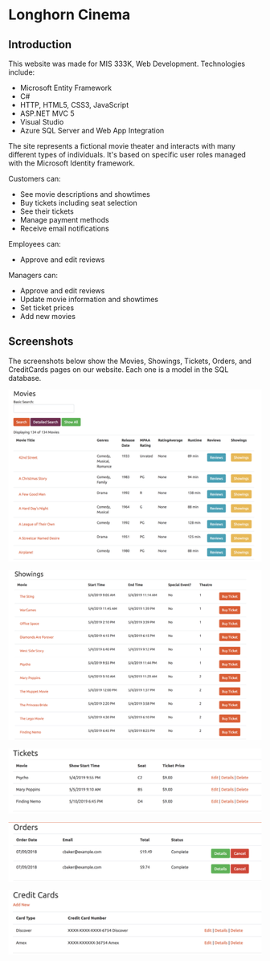 # Longhorn Cinema

## Introduction

This website was made for MIS 333K, Web Development. Technologies include:
- Microsoft Entity Framework
- C#
- HTTP, HTML5, CSS3, JavaScript
- ASP.NET MVC 5
- Visual Studio
- Azure SQL Server and Web App Integration

The site represents a fictional movie theater and interacts with many different types of individuals. It's based on specific user roles managed with the Microsoft Identity framework.

Customers can:
 
 * See movie descriptions and showtimes
 * Buy tickets including seat selection
 * See their tickets
 * Manage payment methods
 * Receive email notifications

Employees can:
 * Approve and edit reviews

Managers can:
 * Approve and edit reviews
 * Update movie information and showtimes
 * Set ticket prices
 * Add new movies

## Screenshots

The screenshots below show the Movies, Showings, Tickets, Orders, and CreditCards pages on our website. Each one is a model in the SQL database.

![Image not loaded](https://raw.githubusercontent.com/MichaelZetune/Longhorn-Cinema/master/Media/Movies.png)

![Image not loaded](https://raw.githubusercontent.com/MichaelZetune/Longhorn-Cinema/master/Media/Showings.png)

![Image not loaded](https://raw.githubusercontent.com/MichaelZetune/Longhorn-Cinema/master/Media/Tickets.png)

![Image not loaded](https://raw.githubusercontent.com/MichaelZetune/Longhorn-Cinema/master/Media/Orders.png)

![Image not loaded](https://raw.githubusercontent.com/MichaelZetune/Longhorn-Cinema/master/Media/CreditCards.png)
